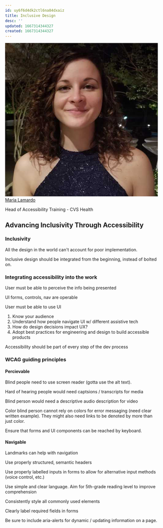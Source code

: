 ```yaml
---
id: uy6f6d4dk2ctl6na84dxaiz
title: Inclusive Design
desc: ''
updated: 1667314344327
created: 1667314344327
---
```


![Maria Lamardo](images/aeda506eaddbe70925bb44bd3bfe59a4d00215274b7ce4e80314fb3c0d26fa43.png)  
[Maria Lamardo](https://twitter.com/marialamardo)

Head of Accessibility Training -
CVS Health
## Advancing Inclusivity Through Accessibility

### Inclusivity

All the design in the world can't account for poor implementation.

Inclusive design should be integrated from the beginning, instead of bolted on.

### Integrating accessibility into the work

User must be able to perceive the info being presented

UI forms, controls, nav are operable

User must be able to use UI

1. Know your audience
1. Understand how people navigate UI w/ different assistive tech
1. How do design decisions impact UX?
1. Adopt best practices for engineering and design to build accessible products

Accessibility should be part of every step of the dev process

### WCAG guiding principles

#### Percievable

Blind people need to use screen reader (gotta use the alt text).

Hard of hearing people would need captsions / transcripts for media

Blind person would need a descriptive audio description for video

Color blind person cannot rely on colors for error messaging (need clear written example).
They might also need links to be denoted by more than just color.

Ensure that forms and UI components can be reached by keyboard.

#### Navigable

Landmarks can help with navigation

Use properly structured, semantic headers

Use properly labelled inputs in forms to allow for alternative input methods (voice control, etc.)

Use simple and clear language. Aim for 5th-grade reading level to improve comprehension

Consistently style all commonly used elements

Clearly label required fields in forms

Be sure to include aria-alerts for dynamic / updating information on a page.
